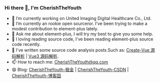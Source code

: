 ### Hi there 👋, I'm CherishTheYouth


- 🔭 I’m currently working on United Imaging Digital Healthcare Co., Ltd.
- 🌱 I’m currently an rookie open sourceror. I've been trying to make a modest contribution to element-plus lately.
- 💬 Ask me about element-plus, I will try my best to give you some help.
- 🐬 I loving reading source code, I've been reading element-plus source code recently.
- 🐋 I've written some source code analysis posts.Such as: [Create-Vue 源码解析](https://juejin.cn/column/7276696116905377844) | [Vue3 源码解析](https://juejin.cn/column/7289047550740316220).
- 📫 How to reach me: CherishTheYouth@qq.com
- 😄 Blog: [CherishTheYouth-掘金](https://juejin.cn/user/4248168662043367) | [CherishTheYouth-CSDN](https://blog.csdn.net/CherishTheYouth) | [CherishTheYouth-博客园](https://www.cnblogs.com/CherishTheYouth/)

